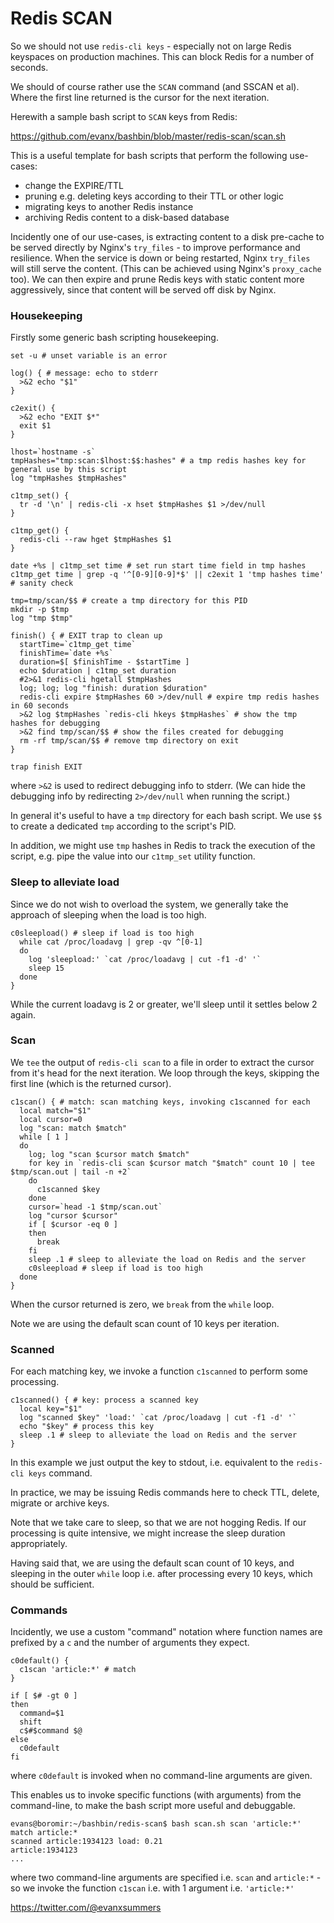 
# Redis SCAN

So we should not use `redis-cli keys` - especially not on large Redis keyspaces on production machines. This can block Redis for a number of seconds.

We should of course rather use the `SCAN` command (and SSCAN et al). Where the first line returned is the cursor for the next iteration.

Herewith a sample bash script to `SCAN` keys from Redis: 

https://github.com/evanx/bashbin/blob/master/redis-scan/scan.sh

This is a useful template for bash scripts that perform the following use-cases:
- change the EXPIRE/TTL
- pruning e.g. deleting keys according to their TTL or other logic
- migrating keys to another Redis instance
- archiving Redis content to a disk-based database

Incidently one of our use-cases, is extracting content to a disk pre-cache to be served directly by Nginx's `try_files` - to improve performance and resilience. When the service is down or being restarted, Nginx `try_files` will still serve the content. (This can be achieved using Nginx's `proxy_cache` too). We can then expire and prune Redis keys with static content more aggressively, since that content will be served off disk by Nginx.


### Housekeeping

Firstly some generic bash scripting housekeeping.

```shell
set -u # unset variable is an error

log() { # message: echo to stderr
  >&2 echo "$1"
}

c2exit() {
  >&2 echo "EXIT $*"
  exit $1
}

lhost=`hostname -s`
tmpHashes="tmp:scan:$lhost:$$:hashes" # a tmp redis hashes key for general use by this script
log "tmpHashes $tmpHashes"

c1tmp_set() {
  tr -d '\n' | redis-cli -x hset $tmpHashes $1 >/dev/null
}

c1tmp_get() {
  redis-cli --raw hget $tmpHashes $1
}

date +%s | c1tmp_set time # set run start time field in tmp hashes 
c1tmp_get time | grep -q '^[0-9][0-9]*$' || c2exit 1 'tmp hashes time' # sanity check

tmp=tmp/scan/$$ # create a tmp directory for this PID
mkdir -p $tmp
log "tmp $tmp"

finish() { # EXIT trap to clean up
  startTime=`c1tmp_get time`
  finishTime=`date +%s`
  duration=$[ $finishTime - $startTime ]
  echo $duration | c1tmp_set duration
  #2>&1 redis-cli hgetall $tmpHashes
  log; log; log "finish: duration $duration"
  redis-cli expire $tmpHashes 60 >/dev/null # expire tmp redis hashes in 60 seconds
  >&2 log $tmpHashes `redis-cli hkeys $tmpHashes` # show the tmp hashes for debugging
  >&2 find tmp/scan/$$ # show the files created for debugging
  rm -rf tmp/scan/$$ # remove tmp directory on exit 
}

trap finish EXIT
```
where `>&2` is used to redirect debugging info to stderr. (We can hide the debugging info by redirecting `2>/dev/null` when running the script.)

In general it's useful to have a `tmp` directory for each bash script. We use `$$` to create a dedicated `tmp` according to the script's PID.

In addition, we might use `tmp` hashes in Redis to track the execution of the script, e.g. pipe the value into our `c1tmp_set` utility function.


### Sleep to alleviate load 

Since we do not wish to overload the system, we generally take the approach of sleeping when the load is too high.

```shell
c0sleepload() # sleep if load is too high
  while cat /proc/loadavg | grep -qv ^[0-1]
  do 
    log 'sleepload:' `cat /proc/loadavg | cut -f1 -d' '`
    sleep 15
  done 
}

```

While the current loadavg is 2 or greater, we'll sleep until it settles below 2 again.


### Scan

We `tee` the output of `redis-cli scan` to a file in order to extract the cursor from it's head for the next iteration. We loop through the keys, skipping the first line (which is the returned cursor).

```shell
c1scan() { # match: scan matching keys, invoking c1scanned for each
  local match="$1"
  local cursor=0
  log "scan: match $match"
  while [ 1 ]
  do
    log; log "scan $cursor match $match"
    for key in `redis-cli scan $cursor match "$match" count 10 | tee $tmp/scan.out | tail -n +2`
    do
      c1scanned $key
    done
    cursor=`head -1 $tmp/scan.out`
    log "cursor $cursor"
    if [ $cursor -eq 0 ]
    then
      break
    fi
    sleep .1 # sleep to alleviate the load on Redis and the server
    c0sleepload # sleep if load is too high
  done
}
```
When the cursor returned is zero, we `break` from the `while` loop.

Note we are using the default scan count of 10 keys per iteration.


### Scanned

For each matching key, we invoke a function `c1scanned` to perform some processing. 

```shell
c1scanned() { # key: process a scanned key
  local key="$1"
  log "scanned $key" 'load:' `cat /proc/loadavg | cut -f1 -d' '`
  echo "$key" # process this key
  sleep .1 # sleep to alleviate the load on Redis and the server
}
```

In this example we just output the key to stdout, i.e. equivalent to the `redis-cli keys` command. 

In practice, we may be issuing Redis commands here to check TTL, delete, migrate or archive keys. 

Note that we take care to sleep, so that we are not hogging Redis. If our processing is quite intensive, we might increase the sleep duration appropriately. 

Having said that, we are using the default scan count of 10 keys, and sleeping in the outer `while` loop i.e. after processing every 10 keys, which should be sufficient.


### Commands 

Incidently, we use a custom "command" notation where function names are prefixed by a `c` and the number of arguments they expect.

```shell
c0default() {
  c1scan 'article:*' # match
}

if [ $# -gt 0 ]
then
  command=$1
  shift
  c$#$command $@
else
  c0default
fi
```
where `c0default` is invoked when no command-line arguments are given.


This enables us to invoke specific functions (with arguments) from the command-line, to make the bash script more useful and debuggable.

```shell
evans@boromir:~/bashbin/redis-scan$ bash scan.sh scan 'article:*'
match article:*
scanned article:1934123 load: 0.21
article:1934123
...
```

where two command-line arguments are specified i.e. `scan` and `article:*` - so we invoke the function `c1scan` i.e. with 1 argument i.e. `'article:*'`

https://twitter.com/@evanxsummers
